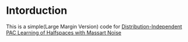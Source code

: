 # Intorduction

This is a simple(Large Margin Version) code for [Distribution-Independent PAC Learning of Halfspaces with Massart Noise](https://arxiv.org/abs/1906.10075)





